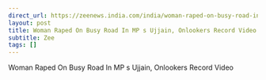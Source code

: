 ```yaml
---
direct_url: https://zeenews.india.com/india/woman-raped-on-busy-road-in-mps-ujjain-onlookers-record-video-2789288.html
layout: post
title: Woman Raped On Busy Road In MP s Ujjain, Onlookers Record Video
subtitle: Zee
tags: []
---
```


Woman Raped On Busy Road In MP s Ujjain, Onlookers Record Video
